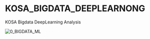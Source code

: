 # KOSA_BIGDATA_DEEPLEARNONG
KOSA Bigdata DeepLearning Analysis


![0_BIGDATA_ML](https://user-images.githubusercontent.com/54794815/159915464-ddc9c0bd-0ff5-41d9-b8d0-2423152acd9a.jpg)
